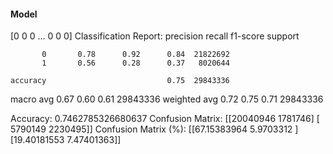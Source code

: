 #### Model
[0 0 0 ... 0 0 0]
Classification Report:
              precision    recall  f1-score   support

           0       0.78      0.92      0.84  21822692
           1       0.56      0.28      0.37   8020644

    accuracy                           0.75  29843336
   macro avg       0.67      0.60      0.61  29843336
weighted avg       0.72      0.75      0.71  29843336

Accuracy: 0.7462785326680637
Confusion Matrix:
[[20040946  1781746]
 [ 5790149  2230495]]
Confusion Matrix (%):
[[67.15383964  5.9703312 ]
 [19.40181553  7.47401363]]
